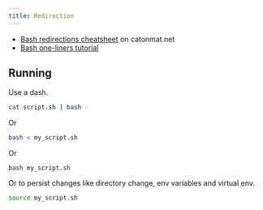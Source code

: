 ```yaml
---
title: Redirection
---
```


- [Bash redirections cheatsheet](https://catonmat.net/ftp/bash-redirections-cheat-sheet.pdf) on catonmat.net
- [Bash one-liners tutorial](https://catonmat.net/bash-one-liners-explained-part-three)


## Running

Use a dash.

```sh
cat script.sh | bash -
```

Or

```sh
bash < my_script.sh
```

Or

```
bash my_script.sh
```

Or to persist changes like directory change, env variables and virtual env.

```sh
source my_script.sh
```
